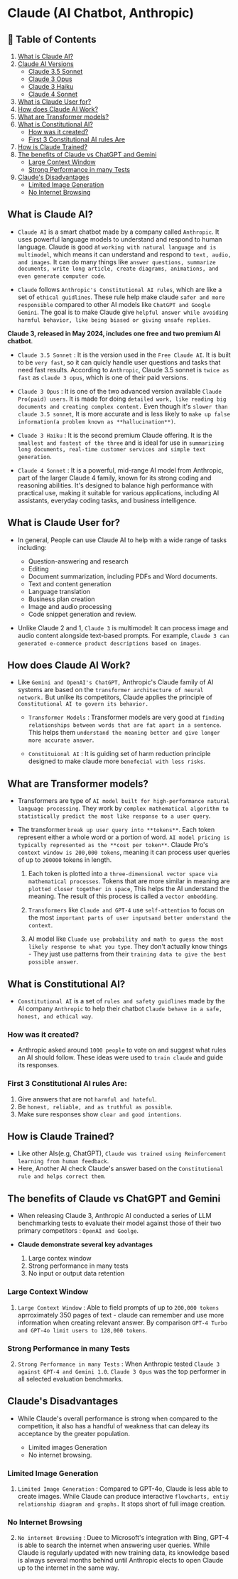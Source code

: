 # Claude (AI Chatbot, Anthropic)

## 📑 Table of Contents

1. [What is Claude AI?](#what-is-claude-ai)  
2. [Claude AI Versions](#claude-3-released-in-may-2024-includes-one-free-and-two-premium-ai-chatbot)  
   - [Claude 3.5 Sonnet](#claude-35-sonnet)  
   - [Claude 3 Opus](#claude-3-opus)  
   - [Claude 3 Haiku](#cluade-3-haiku)  
   - [Claude 4 Sonnet](#claude-4-sonnet)  
3. [What is Claude User for?](#what-is-claude-user-for)  
4. [How does Claude AI Work?](#how-does-claude-ai-work)  
5. [What are Transformer models?](#what-are-transformer-models)  
6. [What is Constitutional AI?](#what-is-constitutional-ai)  
   - [How was it created?](#how-was-it-created)  
   - [First 3 Constitutional AI rules Are](#first-3-constitutional-ai-rules-are)  
7. [How is Claude Trained?](#how-is-claude-trained)  
8. [The benefits of Claude vs ChatGPT and Gemini](#the-benefits-of-claude-vs-chatgpt-and-gemini)  
   - [Large Context Window](#large-context-window)  
   - [Strong Performance in many Tests](#strong-performance-in-many-tests)  
9. [Claude's Disadvantages](#claudes-disadvantages)  
   - [Limited Image Generation](#limited-image-generation)  
   - [No Internet Browsing](#no-internet-browsing)


## What is Claude AI?

- `Claude AI` is a smart chatbot made by a company called `Anthropic`. It uses powerful language models to understand and respond to human language. Claude is good at `working with natural language and is multimodel`, which means it can understand and respond to `text, audio, and images`. It can do many things like `answer questions, summarize documents, write long article, create diagrams, animations, and even generate computer code`.

- `Claude` follows `Anthropic's Constitutional AI rules`, which are like a set of `ethical guidlines`. These rule help make claude `safer and more responsible` compared to other AI models like `ChatGPT and Google Gemini`. The goal is to make Claude give `helpful answer while avoiding harmful behavior, like being biased or giving unsafe replies`.

**Claude 3, released in May 2024, includes one free and two premium AI chatbot**.

- `Claude 3.5 Sonnet` : It is the version used in the `Free Claude AI`. It is built to be `very fast`, so it can quicly handle user questions and tasks that need fast results. According to `Anthropic`, Claude 3.5 sonnet is `twice as fast` as `claude 3 opus`, which is one of their paid versions.

- `Claude 3 Opus` : It is one of the two advanced version available `Claude Pro(paid) users`. It is made for doing `detailed work, like reading big documents and creating complex content.` Even though it's `slower than claude 3.5 sonnet`, It is more accurate and is less likely to `make up false information(a problem known as **hallucination**)`.

- `Cluade 3 Haiku` : It is the second premium Claude offering. It is the `smallest and fastest of the three` and is ideal for use in `summarizing long documents, real-time customer services and simple text generation`.

- `Claude 4 Sonnet` : It is a powerful, mid-range AI model from Anthropic, part of the larger Claude 4 family, known for its strong coding and reasoning abilities. It's designed to balance high performance with practical use, making it suitable for various applications, including AI assistants, everyday coding tasks, and business intelligence. 

## What is Claude User for?

- In general, People can use Claude AI to help with a wide range of tasks including:
    - Question-answering and research
    - Editing
    - Document summarization, including PDFs and Word documents.
    - Text and content generation
    - Language translation
    - Business plan creation
    - Image and audio processing
    - Code snippet generation and review.

- Unlike Claude 2 and 1, `Claude 3` is multimodel: It can process image and audio content alongside text-based prompts. For example, `Claude 3 can generated e-commerce product descriptions based on images`.

## How does Claude AI Work?

- Like `Gemini and OpenAI's ChatGPT,` Anthropic's Claude family of AI systems are based on the `transformer architecture of neural network.` But unlike its competitors, Claude applies the principle of `Constitutional AI to govern its behavior.`

    - `Transformer Models` : Transformer models are very good at `finding relationships between words that are fat apart in a sentence`. This helps them `understand the meaning better and give longer more accurate answer`.

    - `Constituional AI` : It is guiding set of harm reduction principle designed to make claude more `benefecial with less risks`.

## What are Transformer models?

- Transformers are type of `AI model built for high-performance natural language processing`. They work by `complex mathematical algorithm to statistically predict the most like response to a user query`.
- The transformer `break up user query into **tokens**`. Each token represent either a whole word or a portion of word. `AI model pricing is typically represented as the **cost per token**`. Claude Pro's `context window is 200,000 tokens`, meaning  it can process user queries of up to `200000` tokens in length.

    1. Each token is plotted into a `three-dimensional vector space via mathematical processes`. Tokens that are more similar in meaning are `plotted closer together in space`, This helps the AI understand the meaning. The result of this process is called a `vector embedding`.
    
    2. `Transformers` like `Claude and GPT-4` use `self-attention` to focus on the most `important parts of user inputsand better understand the context`.

    3. AI model like `Cluade use probability and math to guess the most likely response to what you type`. They don't actually know things - They just use patterns from their `training data to give the best possible answer`.

## What is Constitutional AI?

- `Constitutional AI` is a set of `rules and safety guidlines` made by the AI company `Anthropic` to help their chatbot `Claude behave in a safe, honest, and ethical way`.

### How was it created?

- Anthropic asked around `1000 people` to vote on and suggest what rules an AI should follow. These ideas were used to `train claude` and guide its responses.

### First 3 Constitutional AI rules Are:

1. Give answers that are not `harmful and hateful`.
2. Be `honest, reliable, and as truthful as possible`.
3. Make sure responses show `clear and good intentions`.

## How is Claude Trained?

- Like other AIs(e.g, ChatGPT), `Claude was trained using Reinforcement learning from human feedback`.
- Here, Another AI check Claude's answer based on the `Constitutional rule and helps correct them`.

## The benefits of Claude vs ChatGPT and Gemini

- When releasing Claude 3, Anthropic AI conducted a series of LLM benchmarking tests to evaluate their model against those of their two primary competitors : `OpenAI and Goolge`. 

- **Claude demonstrate several key advantages**
    1. Large contex window
    2. Strong performance in many tests
    3. No input or output data retention

### Large Context Window

1. `Large Context Window` : Able to field prompts of up to `200,000 tokens` aprroximately 350 pages of text - claude can remember and use more information when creating relevant answer. By comparison `GPT-4 Turbo and GPT-4o limit users to 128,000 tokens`.

### Strong Performance in many Tests

2. `Strong Performance in many Tests` : When Anthropic tested `Claude 3 against GPT-4 and Gemini 1.0`. `Claude 3 Opus` was the top performer in all selected evaluation benchmarks. 

## Claude's Disadvantages

- While Claude's overall performance is strong when compared to the competition, it also has a handful of weakness that can deleay its acceptance by the greater population.

    - Limited images Generation
    - No internet browsing.

### Limited Image Generation

1. `Limited Image Generation` : Compared to GPT-4o, Claude is less able to create images. While Claude  can produce interactive `flowcharts, entiy relationship diagram and graphs.` It stops short of full image creation.

### No Internet Browsing

2. `No internet Browsing` : Duee to Microsoft's integration with Bing, GPT-4 is able to search the internet when answering user queries. While Claude is regularly updated with new training data, its knowledge based is always several months behind until Anthropic elects to open Claude up to the internet in the same way.
